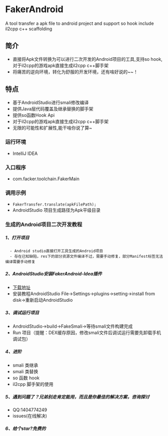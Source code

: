 
# FakerAndroid
A tool transfer a apk file to android project and support so hook include il2cpp c++ scaffolding
## 简介
- 直接将Apk文件转换为可以进行二次开发的Android项目的工具,支持so hook,对于il2cpp的游戏apk直接生成il2cpp c++脚手架
- 将痛苦的逆向环境，转化为舒服的开发环境，还有啥好说的~~！
## 特点

- 基于AndroidStudio进行smali修改编译
- 提供Java层代码覆盖及继承替换的脚手架
- 提供so函数Hook Api
- 对于il2cpp的游戏apk直接生成il2cpp c++脚手架
- 无限的可能性和扩展性,能干啥你说了算~

### 运行环境
- IntelliJ IDEA
### 入口程序
- com.facker.toolchain.FakerMain
### 调用示例
- ```FakerTransfer.translate(apkFilePath);```
- AndroidStudio 项目生成路径为Apk平级目录
### 生成的Android项目二次开发教程

##### 1、打开项目
      - Android studio直接打开工具生成的Android项目
      - 存在已知缺陷，res下的部分资源文件编译不过，需要手动修复，部分Manifest标签无法编译需要手动修复
##### 2、AndroidStudio安装FakerAndroid-Idea插件
- [下载地址](https://github.com/Efaker/FakerAndroid-Idea/releases/tag/FakerAndroid-Idea0.0.1)
- 安装教程AndroidStudio File->Settings->plugins->setting->install from disk->重新启动AndroidStudio
##### 3、调试运行项目
- AndroidStudio->build->FakeSmali->等待smali文件构建完成
- Run 项目（提醒：DEX缓存原因，修改smali文件后调试运行需要先卸载手机调试包）
##### 4、进阶
- smali 类继承
- smali 类替换
- so 函数 hook
- il2cpp 脚手架的使用
##### 5、遇到问题了？兄弟别走肯定能用，而且是你最佳的解决方案，咨询探讨
- QQ:1404774249
- issues(在线解决) 
##### 6、给个star?免费的           
        
        
        
        
        
      
                
 








